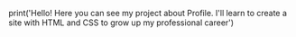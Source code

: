 print('Hello! Here you can see my project about Profile. I'll learn to create a site with HTML and CSS to grow up my professional career')
